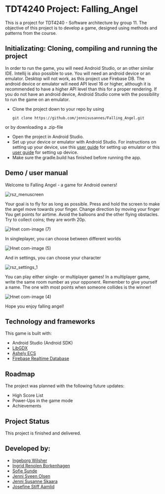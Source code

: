 # TDT4240 Project: Falling_Angel
This is a project for TDT4240 - Software architecture by group 11. The objective of this project is to develop a game, designed using methods and patterns from the course. 



## Initializating: Cloning, compiling and running the project
In order to run the game, you will need Android Studio, or an other similar IDE. Intellij is also possible to use.
You will need an android device or an emulator. Desktop will not work, as this project use Firebase DB.
The android device or emulator will need API level 16 or higher, although it is recommended to have a higher API level than this for a proper rendering.
If you do not have an android device, Android Studio come with the possibility to run the game on an emulator.

* Clone the project down to your repo by using

     ```git clone https://github.com/jennisusannes/Falling_Angel.git ```
     
or by downloading a .zip-file
* Open the project in Android Studio. 
* Set up your device or emulator with Android Studio.
 For instructions on setting up your device, use this [user guide](https://developer.android.com/studio/run/managing-avds) for setting up emulator or this [user guide](https://developer.android.com/studio/run/device) for setting up device.
* Make sure the gradle.build has finished before running the app.

## Demo / user manual

Welcome to Falling Angel - a game for Android owners!


![rsz_menuscreen](https://user-images.githubusercontent.com/72627273/116004796-b0ba2000-a604-11eb-9deb-1d9c38794b28.png)


Your goal is to fly for as long as possible. Press and hold the screen to make the angel move towards your finger. Change direction by moving your finger 
You get points for airtime. Avoid the balloons and the other flying obstacles. Try to collect coins; they are worth 20p.



![Hnet com-image (7)](https://user-images.githubusercontent.com/72627273/116005524-a9484600-a607-11eb-860b-2ea0a367aecd.gif)




In singleplayer, you can choose between different worlds


![Hnet com-image (5)](https://user-images.githubusercontent.com/72627273/116005199-27a3e880-a606-11eb-91eb-6ce8418f7a08.gif)

And in settings, you can choose your character


![rsz_settings_1](https://user-images.githubusercontent.com/72627273/116005271-88cbbc00-a606-11eb-8495-5b9703ddb95c.png)


You can play either single- or multiplayer games!
In a multiplayer game, write the same room number as your opponent. Remember to give yourself a name. The one with most points when someone collides is the winner!



![Hnet com-image (4)](https://user-images.githubusercontent.com/72627273/116005019-8ae14b00-a605-11eb-97e7-ef4e6c5e429d.gif)




Hope you enjoy falling angel!

## Technology and frameworks 
This game is built with: 
* Android Studio (Android SDK)
* [LibGDX](https://github.com/libgdx/libgdx/wiki)
* [Ashely ECS](https://github.com/libgdx/ashley/wiki) 
* [Firebase Realtime Database](https://firebase.google.com/)

## Roadmap
The project was planned with the following future updates:
* High Score List
* Power-Ups in the game mode
* Achievements 

## Project Status
This project is finished and delivered. 

## Developed by:
* [Ingeborg Wilsher](https://github.com/Ingebwi)   
* [Ingrid Renolen Borkenhagen](https://github.com/ingrirbo)
* [Sofie Sunde](https://github.com/sofiesunde)
* [Jenni Sveen Olsen](https://github.com/jenniolsen)
* [Jenni Susanne Skaara](https://github.com/JenniSusanneSkaara)
* [Josefine Stiff Aamlid](https://github.com/Jeaamlid)
